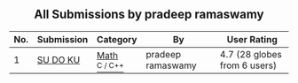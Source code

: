 ﻿<div align="center">

## All Submissions by pradeep ramaswamy

</div>

No.  | Submission | Category | By   | User Rating
---- | ---------- | -------- | ---- | -----------
1 | [SU DO KU<br />](https://github.com/Planet-Source-Code/pradeep-ramaswamy-su-do-ku__3-10651) | [Math<br /><sup>C / C++</sup>](../ByCategory/math__3-12.md) | pradeep ramaswamy | 4.7 (28 globes from 6 users)
